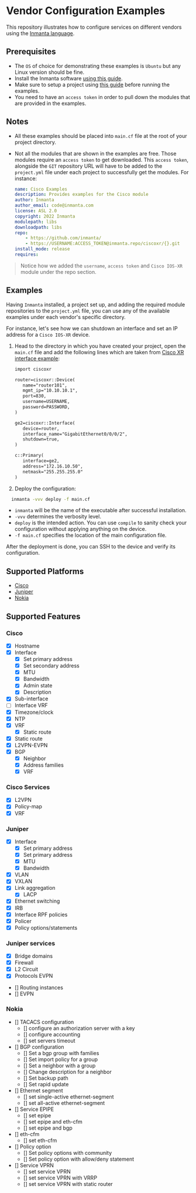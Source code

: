 # Vendor Configuration Examples

This repository illustrates how to configure services on different vendors using the [Inmanta language](https://docs.inmanta.com/community/dev/language.html).

## Prerequisites

* The `OS` of choice for demonstrating these examples is `Ubuntu` but any Linux version should be fine.
* Install the Inmanta software [using this guide](https://docs.inmanta.com/community/latest/install/1-install-server.html#install-the-software).
* Make sure to setup a project using [this guide](https://docs.inmanta.com/community/latest/model_developers/configurationmodel.html) before running the examples.
* You need to have an `access token` in order to pull down the modules that are provided in the examples.

## Notes

* All these examples should be placed into `main.cf` file at the root of your project directory.

* Not all the modules that are shown in the examples are free. Those modules require an `access token` to get downloaded. This `access token`, alongside the `GIT` repository URL will have to be added to the `project.yml` file under each project to successfully get the modules. For instance:

  ```yaml
  name: Cisco Examples
  description: Provides examples for the Cisco module
  author: Inmanta
  author_email: code@inmanta.com
  license: ASL 2.0
  copyright: 2022 Inmanta
  modulepath: libs
  downloadpath: libs
  repo:
      - https://github.com/inmanta/
      - https://USERNAME:ACCESS_TOKEN@inmanta.repo/ciscoxr/{}.git
  install_mode: release
  requires:

  ```

> Notice how we added the `username`, `access token` and `Cisco IOS-XR` module under the repo section.

## Examples

Having `Inmanta` installed, a project set up, and adding the required module repositories to the `project.yml` file, you can use any of the available examples under each vendor's specific directory.

For instance, let's see how we can shutdown an interface and set an IP address for a `Cisco IOS-XR` device.

1) Head to the directory in which you have created your project, open the `main.cf` file and add the following lines which are taken from [Cisco XR interface example](Cisco/interface.cf):

   ```txt
   import ciscoxr

   router=ciscoxr::Device(
      name="router101",
      mgmt_ip="10.10.10.1",
      port=830,
      username=USERNAME,
      password=PASSWORD,
   )

   ge2=ciscoxr::Interface(
      device=router,
      interface_name="GigabitEthernet0/0/0/2",
      shutdown=true,
   )

   c::Primary(
      interface=ge2,
      address="172.16.10.50",
      netmask="255.255.255.0"
   )
   ```

2) Deploy the configuration:

  ```bash
    inmanta -vvv deploy -f main.cf
  ```

* `inmanta` will be the name of the executable after successful installation.
* `-vvv` determines the verbosity level.
* `deploy` is the intended action. You can use `compile` to sanity check your configuration without applying anything on the device.
* `-f main.cf` specifies the location of the main configuration file.

After the deployment is done, you can SSH to the device and verify its configuration.

## Supported Platforms

* [Cisco](Cisco/README.md)
* [Juniper](Juniper/README.md)
* [Nokia](Nokia/README.md)

## Supported Features

### Cisco

* [x] Hostname
* [x] Interface
  * [x] Set primary address
  * [x] Set secondary address
  * [x] MTU
  * [x] Bandwidth
  * [x] Admin state
  * [x] Description
* [x] Sub-interface
* [ ] Interface VRF
* [x] Timezone/clock
* [x] NTP
* [x] VRF
  * [x] Static route
* [x] Static route
* [x] L2VPN-EVPN
* [x] BGP
  * [x] Neighbor
  * [x] Address families
  * [x] VRF

### Cisco Services

* [x] L2VPN
* [x] Policy-map
* [x] VRF

### Juniper

* [x] Interface
  * [x] Set primary address
  * [x] Set primary address
  * [x] MTU
  * [x] Bandwidth

* [x] VLAN
* [x] VXLAN
* [x] Link aggregation
  * [x] LACP
* [x] Ethernet switching
* [x] IRB
* [x] Interface RPF policies
* [x] Policer
* [x] Policy options/statements

### Juniper services

* [x] Bridge domains
* [x] Firewall
* [x] L2 Circuit
* [x] Protocols EVPN
* [] Routing instances
* [] EVPN

### Nokia

* [] TACACS configuration
  * [] configure an authorization server with a key
  * [] configure accounting
  * [] set servers timeout
* [] BGP configuration
  * [] Set a bgp group with families
  * [] Set import policy for a group
  * [] Set a neighbor with a group
  * [] Change description for a neighbor
  * [] Set backup path
  * [] Set rapid update
* [] Ethernet segment
  * [] set single-active ethernet-segment
  * [] set all-active ethernet-segment
* [] Service EPIPE
  * [] set epipe
  * [] set epipe and eth-cfm
  * [] set epipe and bgp
* [] eth-cfm
  * [] set eth-cfm
* [] Policy option
  * [] Set policy options with community
  * [] Set policy option with allow/deny statement
* [] Service VPRN
  * [] set service VPRN
  * [] set service VPRN with VRRP
  * [] set service VPRN with static router
